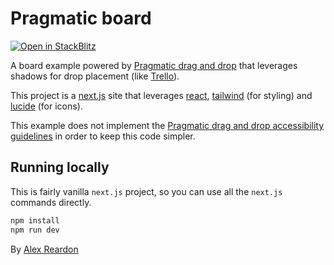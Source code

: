 # Pragmatic board

[![Open in StackBlitz](https://developer.stackblitz.com/img/open_in_stackblitz.svg)](https://stackblitz.com/~/github.com/alexreardon/pragmatic-board)

A board example powered by [Pragmatic drag and drop](https://github.com/atlassian/pragmatic-drag-and-drop) that leverages shadows for drop placement (like [Trello](https://trello.com/)).

This project is a [next.js](https://nextjs.org/) site that leverages [react](https://react.dev/), [tailwind](https://tailwindcss.com/) (for styling) and [lucide](https://lucide.dev/) (for icons).

This example does not implement the [Pragmatic drag and drop accessibility guidelines](https://atlassian.design/components/pragmatic-drag-and-drop/accessibility-guidelines) in order to keep this code simpler.

## Running locally

This is fairly vanilla `next.js` project, so you can use all the `next.js` commands directly.

```bash
npm install
npm run dev
```

By [Alex Reardon](https://alexreardon.bsky.social)
